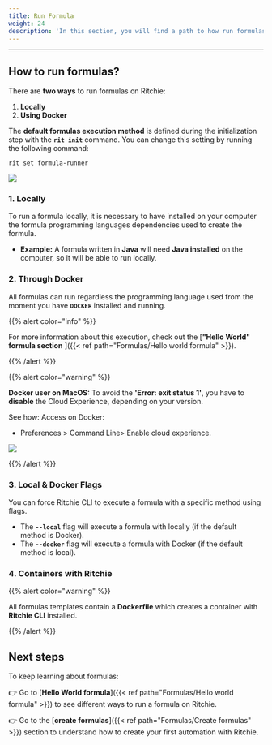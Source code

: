 ```yaml
---
title: Run Formula
weight: 24
description: 'In this section, you will find a path to how run formulas using Ritchie.'
---
```


---

## **How to run formulas?**

There are **two ways** to run formulas on Ritchie:
 
1. **Locally**
2. **Using Docker**

The **default formulas execution method** is defined during the initialization step with the **`rit init`** command. You can change this setting by running the following command:

```text
rit set formula-runner
```

![](/shared/rit-run-formula.gif)

### **1. Locally**

To run a formula locally, it is necessary to have installed on your computer the formula programming languages dependencies used to create the formula.

- **Example:** A formula written in **Java** will need **Java installed** on the computer, so it will be able to run locally.

### **2. Through Docker**

All formulas can run regardless the programming language used from the moment you have **`DOCKER`** installed and running.

{{% alert color="info" %}}

For more information about this execution, check out the [**"Hello World" formula section** ]({{< ref path="Formulas/Hello world formula" >}}).

{{% /alert %}}

{{% alert color="warning" %}}

 **Docker user on MacOS:**
To avoid the **'Error: exit status 1'**, you have to **disable** the Cloud Experience, depending on your version.

See how:
Access on Docker:
 - Preferences > Command Line> Enable cloud experience.

 ![](/shared/ios-docker.PNG)

{{% /alert %}}

### **3. Local & Docker Flags**

You can force Ritchie CLI to execute a formula with a specific method using flags.

* The **`--local`** flag will execute a formula with locally (if the default method is Docker).
* The **`--docker`** flag will execute a formula with Docker (if the default method is local).

### 4. Containers with Ritchie

{{% alert color="warning" %}}

All formulas templates contain a **Dockerfile** which creates a container with **Ritchie CLI** installed.

{{% /alert %}}

## **Next steps**

To keep learning about formulas:

👉 Go to [**Hello World formula**]({{< ref path="Formulas/Hello world formula" >}}) to see different ways to run a formula on Ritchie.

👉 Go to the [**create formulas**]({{< ref path="Formulas/Create formulas" >}}) section to understand how to create your first automation with Ritchie.
